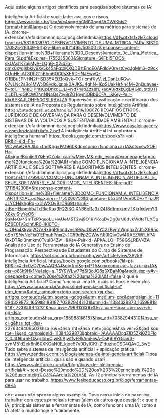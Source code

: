 Aqui estão alguns artigos científicos para pesquisa sobre sistemas de IA:

Inteligência Artificial e sociedade: avanços e riscos. https://www.scielo.br/j/ea/a/c4sqqrthGMS3ngdBhGWtKhh/?format=html&lang=pt
O desenvolvimento de uma métrica para sistemas de IA. chrome-extension://efaidnbmnnnibpcajpcglclefindmkaj/https://d1wqtxts1xzle7.cloudfront.net/53280397/O_DESENVOLVIMENTO_DE_UMA_MTRICA_PARA_SIS20170525-29349-5sbj2y-libre.pdf?1495750500=&response-content-disposition=inline%3B+filename%3DO_Desenvolvimento_De_Uma_Metrica_Para_Si.pdf&Expires=1755285363&Signature=S6FbI5FOQS-skUAshK7qijMyA~LQg6~X2r47q-qmx0xygIsbkiv9Xy5k45aFqcxKXQDBztEnoE0APdloV0rystCvgJgMm6~z9ckSUqHEnAT8DhG1hBhm6OO0sXERD~MJEwvQ-O1BBuEPNHN2fHSD35XEiZ1oQvk~TOxIcmfXyVJzLDanLuRGw-67vLNc2sBo1MWoQ8vdkJgnbk0AJKSJ4ghN~l6pSUakHrNh4M~2nj3uavae-b~toC1Fn4kDjPmsCpDnxoLULi~Nd748pZzser0jxaoA0RtxbCgB4GlqJbto0TlzlLbTL-qGKcWDNnNNaQs7qy8rZG1gymiOBb6OFA__&Key-Pair-Id=APKAJLOHF5GGSLRBV4ZA
Supervisão, classificação e certificação dos sistemas de IA na Proposta de Regulamento sobre Inteligência Artificial. https://estudogeral.uc.pt/handle/10316/108676
DESAFIOS ÉTICOS, JURÍDICOS E DE GOVERNANÇA PARA O DESENVOLVIMENTO DE SISTEMAS DE IA VOLTADOS À SUSTENTABILIDADE AMBIENTAL1. chrome-extension://efaidnbmnnnibpcajpcglclefindmkaj/https://www.casaleiriaacervo.com.br/doi/iafs/iafs.2.pdf
A Inteligência Artificial irá suplantar a inteligência humana? https://books.google.com.br/books?hl=pt-BR&lr=&id=Fh-WDwAAQBAJ&oi=fnd&pg=PA1960&dq=como+funciona+a+IA&ots=owSOElHa-4&sig=RBcniie3YQEnOZokmxaaTwMeeyM&redir_esc=y#v=onepage&q=como%20funciona%20a%20IA&f=false
COMO FUNCIONAM A INTELIGÊNCIA ARTIFICIAL E SEUS SOFTWARES E ALGORITMOS INTELIGENTES. chrome-extension://efaidnbmnnnibpcajpcglclefindmkaj/https://d1wqtxts1xzle7.cloudfront.net/112799087/COMO_FUNCIONAM_A_INTELIGENCIA_ARTIFICIAL_E_SEUS_SOFTWARES_E_ALGORITMOS_INTELIGENTES-libre.pdf?1711542308=&response-content-disposition=inline%3B+filename%3DCOMO_FUNCIONAM_A_INTELIGENCIA_ARTIFICIAL.pdf&Expires=1755286753&Signature=B5zbMTAra6LDVxYFplJRJLYCHdkhgRg~x31WXOvBaCR69tzhah6-JtBoHEkpmhbJToRkcRux3FQ2lSGjXN66eRJ3zi24f8dtnpxamvTKkrIddymY3X8kyjSfyYeO6-SaMeQv43mTxPXqsoLUHwUeM5T2wj9O19YKoqDvDg0sM6dvkWdtqTLXCqRZ6E0Fv3cInfJR0-1Ki0TO-vJOHpdXkyxj2O7VRx6gP9rmdvvsh9dvJO5wYYC2zBym1WgqhxZrJf~X9RncgSp7SMvNeFis01EPnuhPnm2~1G59dPpZCWwYJI0IQivCwf4RAEZWFLhP4WxDTRoj3nmkmQTvuI04Zw__&Key-Pair-Id=APKAJLOHF5GGSLRBV4ZA
Análise do Uso de Ferramentas de IA Generativa no Ensino de Programação: Perspectivas de Estudantes do Curso de Sistemas de Informação. https://sol.sbc.org.br/index.php/wei/article/view/36259
Inteligência Artificial. https://books.google.com.br/books?hl=pt-BR&lr=&id=0zO7DwAAQBAJ&oi=fnd&pg=PT5&dq=como+se+faz+uma+IA&ots=o8Sk9Hk1Nu&sig=a_TSY9WLw7PdSl3oJQ6q3XBaM0g&redir_esc=y#v=onepage&q=como%20se%20faz%20uma%20IA&f=false
O que é Inteligência Artificial? Como funciona uma IA, quais os tipos e exemplos. https://www.alura.com.br/artigos/inteligencia-artificial-ia?utm_term=&utm_campaign=topo-aon-search-gg-dsa-artigos_conteudos&utm_source=google&utm_medium=cpc&campaign_id=11384329873_165988188187_703829443101&utm_id=11384329873_165988188187_703829443101&hsa_acc=7964138385&hsa_cam=topo-aon-search-gg-dsa-artigos_conteudos&hsa_grp=165988188187&hsa_ad=703829443101&hsa_src=g&hsa_tgt=dsa-2276348409503&hsa_kw=&hsa_mt=&hsa_net=google&hsa_ver=3&gad_source=1&gad_campaignid=11384329873&gbraid=0AAAAADpqZID5ZkjQZ0Flo3_0JiU6hrnEO&gclid=CjwKCAjwtfvEBhAmEiwA-DsKjhAYGcaV3-xvnM51d2ek6nl6CXKOaN0E_kjoe57vDDyICKf-Z1duzhoCSC4QAvD_BwE
Tudo sobre sistemas de inteligência artificial + aplicação prática! https://www.zendesk.com.br/blog/sistemas-de-inteligencia-artificial/
Tipos de inteligência artificial: quais são e quando usar? https://www.salesforce.com/br/blog/tipos-de-inteligencia-artificial/#:~:text=Desse%20modo%2C%20os%203%20principais,)%20e%20Superintelig%C3%AAncia%20(ASI).
As 12 principais ferramentas de IA para usar no trabalho. https://www.fenixeducacao.org.br/blog/ferramentas-de-ia

obs: esses são apenas alguns exemplos. Deve nesse início de pesquisa, trabalhar com esses principais temas (além de outros que desejar): o que é IA; principais sistemas e ferramentas de IA; como funciona uma IA; como a IA afeta o mundo hoje e futuramente.

